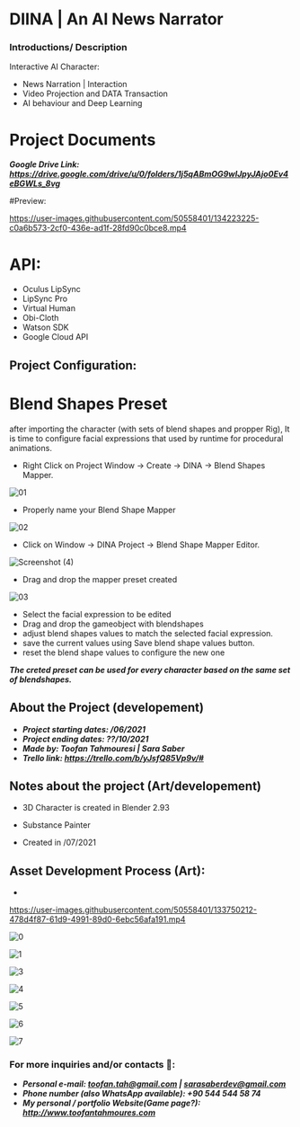 # DIINA  | An AI News Narrator

### Introductions/ Description
Interactive AI Character:
- News Narration | Interaction
- Video Projection and DATA Transaction
- AI behaviour and Deep Learning
# Project Documents
***Google Drive Link: https://drive.google.com/drive/u/0/folders/1j5qABmOG9wIJpyJAjo0Ev4eBGWLs_8vg***


#Preview:


https://user-images.githubusercontent.com/50558401/134223225-c0a6b573-2cf0-436e-ad1f-28fd90c0bce8.mp4


# API:
- Oculus LipSync
- LipSync Pro
- Virtual Human
- Obi-Cloth
- Watson SDK
- Google Cloud API 

## Project Configuration:

# Blend Shapes Preset

after importing the character (with sets of blend shapes and propper Rig), It is time to configure facial expressions that used by runtime for procedural animations.

- Right Click on Project Window -> Create -> DINA -> Blend Shapes Mapper.

 ![01](https://user-images.githubusercontent.com/50558401/133633689-d97ee221-2556-45b6-bb7f-556b655b76c6.JPG)
 
 - Properly name your Blend Shape Mapper
 
 ![02](https://user-images.githubusercontent.com/50558401/133634161-4561573a-4ca5-443e-9c16-6e74b13a57f4.JPG)
 
- Click on Window -> DINA Project -> Blend Shape Mapper Editor.

![Screenshot (4)](https://user-images.githubusercontent.com/50558401/133634374-d82cb1ec-7e8b-4bd0-b4bf-2343396f97c4.png)

- Drag and drop the mapper preset created

![03](https://user-images.githubusercontent.com/50558401/133635133-2423f788-9319-4106-b6ba-d584713a293e.JPG)


- Select the facial expression to be edited
- Drag and drop the gameobject with blendshapes
- adjust blend shapes values to match the selected facial expression.
- save the current values using Save blend shape values button.
- reset the blend shape values to configure the new one

***The creted preset can be used for every character based on the same set of blendshapes.***







## About the Project (developement)
- ***Project starting dates: /06/2021***
- ***Project ending dates: ??/10/2021***
- ***Made by: Toofan Tahmouresi | Sara Saber***
- ***Trello link: https://trello.com/b/yJsfQ85Vp9v/#***

## Notes about the project (Art/developement)
- 3D Character is created in Blender 2.93 
- Substance Painter

- Created in /07/2021
## Asset Development Process (Art):
-



https://user-images.githubusercontent.com/50558401/133750212-478d4f87-61d9-4991-89d0-6ebc56afa191.mp4



![0](https://user-images.githubusercontent.com/50558401/133749937-e904fe6e-68cc-4121-ba9c-2e957f65675d.JPG)


![1](https://user-images.githubusercontent.com/50558401/133749961-ef41a484-fd4b-40b8-b13f-d2d26396e0d1.JPG)


![3](https://user-images.githubusercontent.com/50558401/133749979-8626f4a5-316a-4539-af51-c8bafabb1021.JPG)


![4](https://user-images.githubusercontent.com/50558401/133750002-ae32fbd2-317b-48f1-aee1-737c50cf57ef.JPG)


![5](https://user-images.githubusercontent.com/50558401/133750037-13db7c83-b732-4e9d-b4d8-5d48b7994d5f.JPG)


![6](https://user-images.githubusercontent.com/50558401/133750053-62b2b5f7-e932-4d65-a18f-fa0fecca72c5.JPG)


![7](https://user-images.githubusercontent.com/50558401/133750073-5c1d3261-70e4-4049-9bbc-bc79fd585934.JPG)






### For more inquiries and/or contacts  🔽: 
 - ***Personal e-mail: toofan.tah@gmail.com | sarasaberdev@gmail.com***
 - ***Phone number (also WhatsApp available): +90 544 544 58 74***
 - ***My personal / portfolio Website(Game page?): http://www.toofantahmoures.com***
